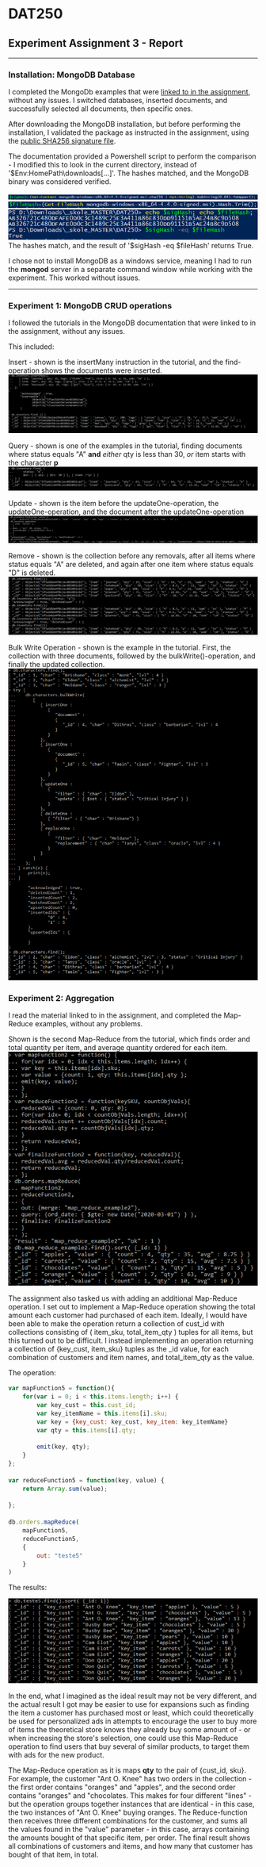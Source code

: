 # DAT250
## Experiment Assignment 3 - Report
 
---

### Installation: MongoDB Database

I completed the MongoDb examples that were [linked to in the assignment](https://docs.mongodb.com/manual/tutorial/getting-started/), without any issues. I switched databases, inserted documents, and successfully selected all documents, then specific ones.

After downloading the MongoDB installation, but before performing the installation, I validated the package as instructed in the assignment, using the [public SHA256 signature file](https://fastdl.mongodb.org/windows/mongodb-windows-x86_64-4.4.0-signed.msi.sha256).

The documentation provided a Powershell script to perform the comparison - I modified this to look in the current directory, instead of '$Env:HomePath\downloads\[...]'. The hashes matched, and the MongoDB binary was considered verified.

![Path to the public signature file](img/hash1.PNG)
![Path to the installation file](img/hash2.PNG)
![Matching hashes](img/hash3.PNG)
The hashes match, and the result of '$sigHash -eq $fileHash' returns True.

I chose not to install MongoDB as a windows service, meaning I had to run the **mongod** server in a separate command window while working with the experiment. This worked without issues.

---

### Experiment 1: MongoDB CRUD operations

I followed the tutorials in the MongoDB documentation that were linked to in the assignment, without any issues.

This included:

Insert - shown is the insertMany instruction in the tutorial, and the find-operation shows the documents were inserted.
![insertMany and find](img/mongo_insert.PNG)

Query - shown is one of the examples in the tutorial, finding documents where status equals "A" **and** *either* qty is less than 30, *or* item starts with the character **p**
![AND as well as OR conditions](img/mongo_query.PNG)

Update - shown is the item before the updateOne-operation, the updateOne-operation, and the document after the updateOne-operation
![updateOne-example](img/mongo_update.PNG)

Remove - shown is the collection before any removals, after all items where status equals "A" are deleted, and again after one item where status equals "D" is deleted.
![deleteMany and deleteOne](img/mongo_delete.PNG)

Bulk Write Operation - shown is the example in the tutorial. First, the collection with three documents, followed by the bulkWrite()-operation, and finally the updated collection.
![bulkWrite()](img/mongo_bulk_.PNG)


### Experiment 2: Aggregation

I read the material linked to in the assignment, and completed the Map-Reduce examples, without any problems.

Shown is the second Map-Reduce from the tutorial, which finds order and total quantity per item, and average quantity ordered for each item.
![Map-Reduce](img/mongo_MR_ex.PNG)


The assignment also tasked us with adding an additional Map-Reduce operation.
I set out to implement a Map-Reduce operation showing the total amount each customer had purchased of each item. Ideally, I would have been able to make the operation return a collection of cust_id with collections consisting of \( item_sku, total_item_qty \) tuples for all items, but this turned out to be difficult. I instead implementing an operation returning a collection of {key_cust, item_sku} tuples as the \_id value, for each combination of customers and item names, and total_item_qty as the value.

The operation:
```javascript
var mapFunction5 = function(){
	for(var i = 0; i < this.items.length; i++) {
		var key_cust = this.cust_id;
		var key_itemName = this.items[i].sku;
		var key = {key_cust: key_cust, key_item: key_itemName}
		var qty = this.items[i].qty;
		
		emit(key, qty);
	}
};

var reduceFunction5 = function(key, value) {
	return Array.sum(value);
	
};

db.orders.mapReduce(
	mapFunction5,
	reduceFunction5,
	{
		out: "teste5" 
	}
)
```

The results:

![Map-Reduce results](img/mongo_additional_result.PNG)

In the end, what I imagined as the ideal result may not be very different, and the actual result I got may be easier to use for expansions such as finding the item a customer has purchased most or least, which could theoretically be used for personalized ads in attempts to encourage the user to buy more of items the theoretical store knows they already buy some amount of - or when increasing the store's selection, one could use this Map-Reduce operation to find users that buy several of similar products, to target them with ads for the new product.

The Map-Reduce operation as it is maps **qty** to the pair of {cust_id, sku}. For example, the customer "Ant O. Knee" has two orders in the collection - the first order contains "oranges" and "apples", and the second order contains "oranges" and "chocolates. This makes for four different "lines" - but the operation groups together instances that are identical - in this case, the two instances of "Ant O. Knee" buying oranges. The Reduce-function then receives three different combinations for the customer, and sums all the values found in the "value" parameter - in this case, arrays containing the amounts bought of that specific item, per order. The final result shows all combinations of customers and items, and how many that customer has bought of that item, in total.


